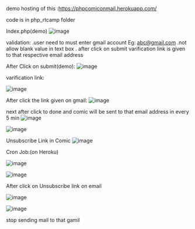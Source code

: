 


demo hosting of this :https://phpcomiconmail.herokuapp.com/

code is in php_rtcamp folder

Index.php(demo)
![image](https://user-images.githubusercontent.com/95026708/144840502-1c117091-0a07-420f-96db-d79d4365613f.png)


validation:
           .user need to must enter gmail account Eg: abc@gmail.com
           .not allow blank value in text box
           . after click on submit varification link is given to that respective email address



After Click on submit(demo):
 ![image](https://user-images.githubusercontent.com/95026708/144841090-4edd053b-3103-46d9-afd0-101e8fc9d67f.png)


varification link:

![image](https://user-images.githubusercontent.com/95026708/144841176-c4b7dff6-87fe-40e7-b4fd-3adf6a67e4fb.png)


After click the link given on gmail:
![image](https://user-images.githubusercontent.com/95026708/144841269-35464932-a81a-4549-95b8-5c56ad3144a6.png)



next after click to done and comic will be sent to that email address in every 5 min
![image](https://user-images.githubusercontent.com/95026708/144841468-55afb401-d77d-4cbf-b0ae-1b3782d86278.png)

![image](https://user-images.githubusercontent.com/95026708/144841559-0df337d1-35b3-4295-8f93-ca614813dc05.png)


Unsubscribe Link in Comic
![image](https://user-images.githubusercontent.com/95026708/144841660-8e4fbb2a-d9a3-48b6-ac65-edaba061dfce.png)

Cron Job:(on Heroku)

![image](https://user-images.githubusercontent.com/95026708/144841839-83ff8953-ab72-4734-9dd8-fad567829f50.png)

![image](https://user-images.githubusercontent.com/95026708/144841987-8004fc63-5116-4187-985e-2fbbd6b07270.png)

After click on Unsubscribe link on email

![image](https://user-images.githubusercontent.com/95026708/144842103-c563ae61-b407-441e-b72a-745db7139fd3.png)

![image](https://user-images.githubusercontent.com/95026708/144842136-f0cd83b6-2ae9-47a9-8271-0419f60ba6bb.png)


stop sending mail to that gamil



